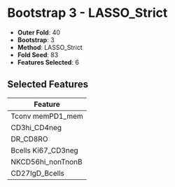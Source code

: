 # Bootstrap 3 - LASSO_Strict

- **Outer Fold**: 40
- **Bootstrap**: 3
- **Method**: LASSO_Strict
- **Fold Seed**: 83
- **Features Selected**: 6

## Selected Features

| Feature |
|---------|
| Tconv memPD1_mem |
| CD3hi_CD4neg |
| DR_CD8RO |
| Bcells Ki67_CD3neg |
| NKCD56hi_nonTnonB |
| CD27IgD_Bcells |
